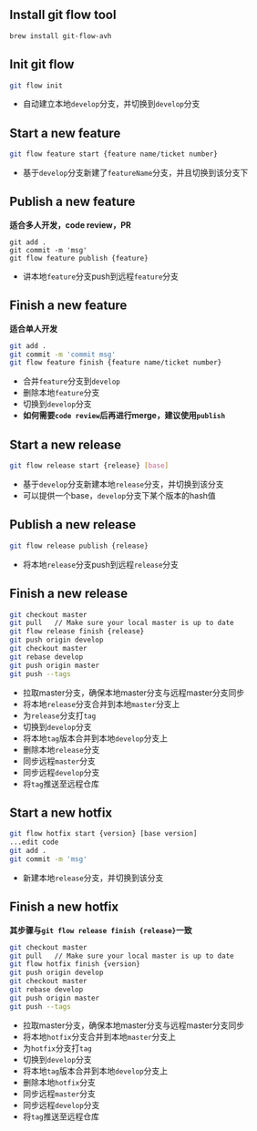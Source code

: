 ## Install git flow tool

```bash
brew install git-flow-avh
```

## Init git flow

```bash
git flow init
```

- 自动建立本地`develop`分支，并切换到`develop`分支

## Start a new feature

```bash
git flow feature start {feature name/ticket number}
```

- 基于`develop`分支新建了`featureName`分支，并且切换到该分支下

## Publish a new feature
**适合多人开发，code review，PR**

```
git add .
git commit -m 'msg'
git flow feature publish {feature}
```

- 讲本地`feature`分支push到远程`feature`分支

## Finish a new feature
**适合单人开发**

```bash
git add .
git commit -m 'commit msg'
git flow feature finish {feature name/ticket number}
```

- 合并`feature`分支到`develop`
- 删除本地`feature`分支
- 切换到`develop`分支
- **如何需要`code review`后再进行merge，建议使用`publish`**

## Start a new release

```bash
git flow release start {release} [base]
```

- 基于`develop`分支新建本地`release`分支，并切换到该分支
- 可以提供一个base，`develop`分支下某个版本的hash值

## Publish a new release

```bash
git flow release publish {release}
```

- 将本地`release`分支push到远程`release`分支

## Finish a new release

```bash
git checkout master
git pull   // Make sure your local master is up to date
git flow release finish {release}
git push origin develop
git checkout master
git rebase develop
git push origin master
git push --tags
```

- 拉取master分支，确保本地master分支与远程master分支同步
- 将本地`release`分支合并到本地`master`分支上
- 为`release`分支打`tag`
- 切换到`develop`分支
- 将本地`tag`版本合并到本地`develop`分支上
- 删除本地`release`分支
- 同步远程`master`分支
- 同步远程`develop`分支
- 将`tag`推送至远程仓库

## Start a new hotfix

```bash
git flow hotfix start {version} [base version]
...edit code
git add .
git commit -m 'msg'
```

- 新建本地`release`分支，并切换到该分支


## Finish a new hotfix
**其步骤与`git flow release finish {release}`一致**

```bash
git checkout master
git pull   // Make sure your local master is up to date
git flow hotfix finish {version}
git push origin develop
git checkout master
git rebase develop
git push origin master
git push --tags
```

- 拉取master分支，确保本地master分支与远程master分支同步
- 将本地`hotfix`分支合并到本地`master`分支上
- 为`hotfix`分支打`tag`
- 切换到`develop`分支
- 将本地`tag`版本合并到本地`develop`分支上
- 删除本地`hotfix`分支
- 同步远程`master`分支
- 同步远程`develop`分支
- 将`tag`推送至远程仓库
